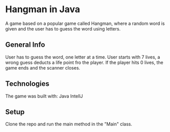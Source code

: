 # Hangman in Java
A game based on a popular game called Hangman, where a random word is given and the user has to guess the word using letters.


## General Info
User has to guess the word, one letter at a time.
User starts with 7 lives, a wrong guess deducts a life point fro the player.
If the player hits 0 lives, the game ends and the scanner closes.

## Technologies
The game was built with:
Java
IntellJ

## Setup
Clone the repo and run the main method in the "Main" class.
